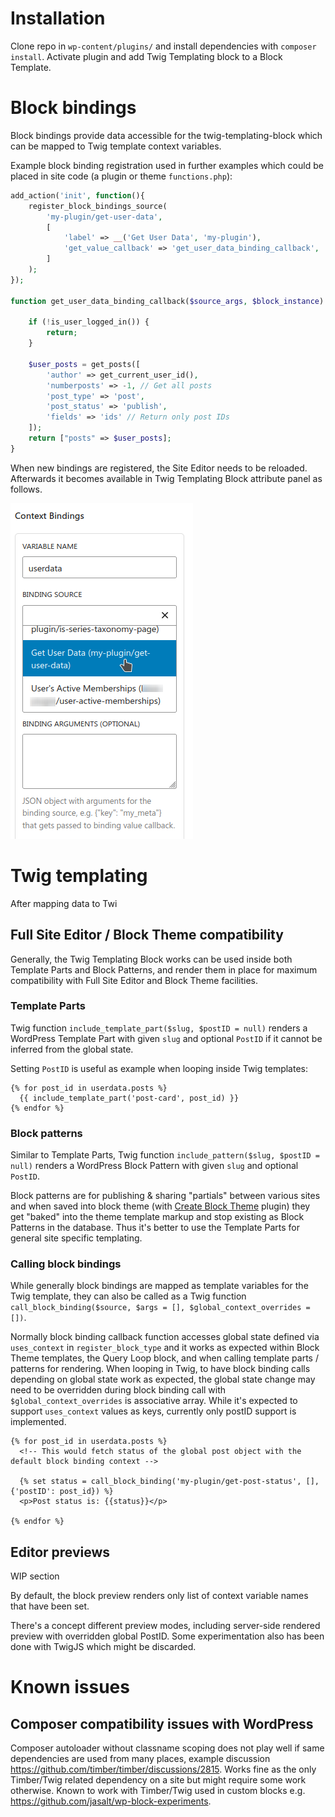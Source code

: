 # Installation
Clone repo in `wp-content/plugins/` and install dependencies with `composer install`. Activate plugin and add Twig Templating block to a Block Template.

# Block bindings

Block bindings provide data accessible for the twig-templating-block which can be mapped to Twig template context variables.

Example block binding registration used in further examples which could be placed in site code (a plugin or theme `functions.php`):
```php
add_action('init', function(){
    register_block_bindings_source(
        'my-plugin/get-user-data',
        [
            'label' => __('Get User Data', 'my-plugin'),
            'get_value_callback' => 'get_user_data_binding_callback',
        ]
    );
});

function get_user_data_binding_callback($source_args, $block_instance) {

    if (!is_user_logged_in()) {
        return;
    }

    $user_posts = get_posts([
        'author' => get_current_user_id(),
        'numberposts' => -1, // Get all posts
        'post_type' => 'post',
        'post_status' => 'publish',
        'fields' => 'ids' // Return only post IDs
    ]);
    return ["posts" => $user_posts];
}
```

When new bindings are registered, the Site Editor needs to be reloaded. Afterwards it becomes available in Twig Templating Block attribute panel as follows.

![Screenshot of editor block bindings selector](docs/editor_bindings_selector.png "Screenshot of editor block bindings selector")

# Twig templating

After mapping data to Twi

## Full Site Editor / Block Theme compatibility
Generally, the Twig Templating Block works can be used inside both Template Parts and Block Patterns, and render them in place for maximum compatibility with Full Site Editor and Block Theme facilities.

### Template Parts
Twig function `include_template_part($slug, $postID = null)` renders a WordPress Template Part with given `slug` and optional `PostID` if it cannot be inferred from the global state.

Setting `PostID` is useful as example when looping inside Twig templates:

```twig
{% for post_id in userdata.posts %}
  {{ include_template_part('post-card', post_id) }}
{% endfor %}
```

### Block patterns
Similar to Template Parts, Twig function `include_pattern($slug, $postID = null)` renders a WordPress Block Pattern with given `slug` and optional `PostID`.

Block patterns are for publishing & sharing "partials" between various sites and when saved into block theme (with [Create Block Theme](https://wordpress.org/plugins/create-block-theme/) plugin) they get "baked" into the theme template markup and stop existing as Block Patterns in the database. Thus it's better to use the Template Parts for general site specific templating.

### Calling block bindings

While generally block bindings are mapped as template variables for the Twig template, they can also be called as a Twig function `call_block_binding($source, $args = [], $global_context_overrides = [])`.

Normally block binding callback function accesses global state defined via `uses_context` in `register_block_type` and it works as expected within Block Theme templates, the Query Loop block, and when calling template parts / patterns for rendering. When looping in Twig, to have block binding calls depending on global state work as expected, the global state change may need to be overridden during block binding call with `$global_context_overrides` is associative array. While it's expected to support `uses_context` values as keys, currently only postID support is implemented.


```twig
{% for post_id in userdata.posts %}
  <!-- This would fetch status of the global post object with the default block binding context -->

  {% set status = call_block_binding('my-plugin/get-post-status', [], {'postID': post_id}) %}
  <p>Post status is: {{status}}</p>

{% endfor %}
```

## Editor previews

WIP section

By default, the block preview renders only list of context variable names that have been set.

There's a concept different preview modes, including server-side rendered preview with overridden global PostID. Some experimentation also has been done with TwigJS which might be discarded.

# Known issues

## Composer compatibility issues with WordPress
Composer autoloader without classname scoping does not play well if same dependencies are used from many places, example discussion https://github.com/timber/timber/discussions/2815. Works fine as the only Timber/Twig related dependency on a site but might require some work otherwise. Known to work with Timber/Twig used in custom blocks e.g. https://github.com/jasalt/wp-block-experiments.
